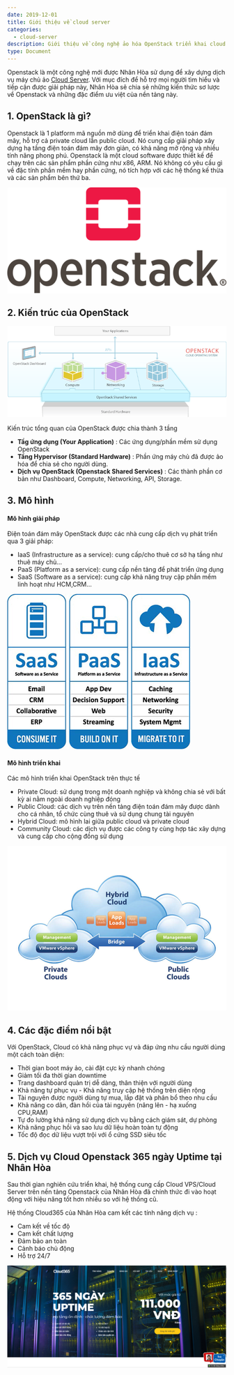 ```yaml
---
date: 2019-12-01
title: Giới thiệu về cloud server
categories:
  - cloud-server
description: Giới thiệu về công nghệ ảo hóa OpenStack triển khai cloud server tại cloud365
type: Document
---
```


Openstack là một công nghệ mới được Nhân Hòa sử dụng để xây dựng dịch vụ máy chủ ảo <a href="https://support.cloud365.vn/cloud-server/cloud-server-gioi-thieu/" target="_blank">Cloud Server</a>. Với mục đích để hỗ trợ mọi người tìm hiểu và tiếp cận được giải pháp này, Nhân Hòa sẽ chia sẻ những kiến thức sơ lược về Openstack và những đặc điểm ưu việt của nền tảng này.

## 1. OpenStack là gì?

Openstack là 1 platform mã nguồn mở dùng để triển khai điện toán đám mây, hỗ trợ cả private cloud lẫn public cloud. Nó cung cấp giải pháp xây dựng hạ tầng điện toán đám mây đơn giản, có khả năng mở rộng và nhiều tính năng phong phú. Openstack là một cloud software được thiết kế để chạy trên các sản phẩm phần cứng như x86, ARM. Nó không có yêu cầu gì về đặc tính phần mềm hay phần cứng, nó tích hợp với các hệ thống kế thừa và các sản phẩm bên thứ ba.

![](/images/img-cloud-server/04-cloudserver.png)

## 2. Kiến trúc của OpenStack

![](/images/img-cloud-server/00-cloudserver.png)

Kiến trúc tổng quan của OpenStack được chia thành 3 tầng 

- **Tầg ứng dụng (Your Application)** : Các ứng dụng/phần mềm sử dụng OpenStack
- **Tầng Hypervisor (Standard Hardware)** : Phần ứng máy chủ đã được ảo hóa để chia sẻ cho người dùng.
- **Dịch vụ OpenStack (Openstack Shared Services)** : Các thành phần cơ bản như Dashboard, Compute, Networking, API, Storage.

## 3. Mô hình 

#### Mô hình giải pháp

Điện toán đám mây OpenStack được các nhà cung cấp dịch vụ phát triển qua 3 giải pháp:

- IaaS (Infrastructure as a service): cung cấp/cho thuê cơ sở hạ tầng như thuê máy chủ...
- PaaS (Platform as a service): cung cấp nền tảng để phát triển ứng dụng
- SaaS (Software as a service): cung cấp khả năng truy cập phần mềm linh hoạt như HCM,CRM...

![](/images/img-cloud-server/01-cloudserver.png)

#### Mô hình triển khai 

Các mô hình triển khai OpenStack trên thực tế 

- Private Cloud: sử dụng trong một doanh nghiệp và không chia sẻ với bất kỳ ai nằm ngoài doanh nghiệp đóng
- Public Cloud: các dịch vụ trên nền tảng điện toán đám mây được dành cho cá nhân, tổ chức cùng thuê và sử dụng chung tài nguyên
- Hybrid Cloud: mô hình lai giữa public cloud và private cloud
- Community Cloud: các dịch vụ được các công ty cùng hợp tác xây dựng và cung cấp cho cộng đồng sử dụng

![](/images/img-cloud-server/02-cloudserver.png)

## 4. Các đặc điểm nổi bật

Với OpenStack, Cloud có khả năng phục vự và đáp ứng nhu cầu người dùng một cách toàn diện:

- Thời gian boot máy ảo, cài đặt cực kỳ nhanh chóng
- Giảm tối đa thời gian downtime
- Trang dashboard quản trị dễ dàng, thân thiện với người dùng
- Khả năng tự phục vụ - Khả năng truy cập hệ thống trên diện rộng 
- Tài nguyên được người dùng tự mua, lắp đặt và phân bổ theo nhu cầu
- Khả năng co dãn, đàn hồi của tài nguyên (nâng lên - hạ xuống CPU,RAM)
- Tự đo lường khả năng sử dụng dịch vụ bằng cách giám sát, dự phòng
- Khả năng phục hồi và sao lưu dữ liệu hoàn toàn tự động
- Tốc độ đọc dữ liệu vượt trội với ổ cứng SSD siêu tốc

## 5. Dịch vụ Cloud Openstack 365 ngày Uptime tại Nhân Hòa

Sau thời gian nghiên cứu triển khai, hệ thống cung cấp Cloud VPS/Cloud Server trên nền tảng Openstack của Nhân Hòa đã chính thức đi vào hoạt động với hiệu năng tốt hơn nhiều so với hệ thống cũ.

Hệ thống Cloud365 của Nhân Hòa cam kết các tính năng dịch vụ  : 

- Cam kết về tốc độ
- Cam kết chất lượng
- Đảm bảo an toàn
- Cảnh báo chủ động
- Hỗ trợ 24/7

![](/images/img-cloud-server/03-cloudserver.png)
